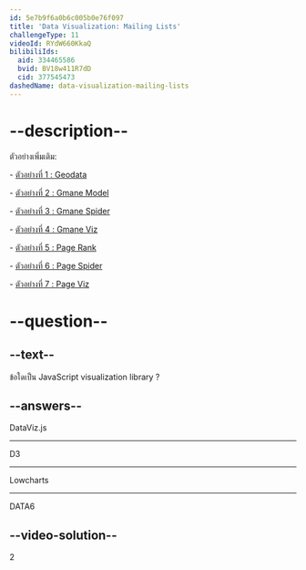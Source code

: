 ```yaml
---
id: 5e7b9f6a0b6c005b0e76f097
title: 'Data Visualization: Mailing Lists'
challengeType: 11
videoId: RYdW660KkaQ
bilibiliIds:
  aid: 334465586
  bvid: BV18w411R7dD
  cid: 377545473
dashedName: data-visualization-mailing-lists
---
```


# --description--

ตัวอย่างเพิ่มเติม:

\- [ตัวอย่างที่ 1 : Geodata](https://www.youtube.com/watch?v=KfhslNzopxo)

\- [ตัวอย่างที่ 2 : Gmane Model](https://www.youtube.com/watch?v=wSpl1-7afAk)

\- [ตัวอย่างที่ 3 : Gmane Spider](https://www.youtube.com/watch?v=H3w4lOFBUOI)

\- [ตัวอย่างที่ 4 : Gmane Viz](https://www.youtube.com/watch?v=LRqVPMEXByw)

\- [ตัวอย่างที่ 5 : Page Rank](https://www.youtube.com/watch?v=yFRAZBkBDBs)

\- [ตัวอย่างที่ 6 : Page Spider](https://www.youtube.com/watch?v=sXedPQ_AnWA)

\- [ตัวอย่างที่ 7 : Page Viz](https://www.youtube.com/watch?v=Fm0hpkxsZoo)

# --question--

## --text--

ข้อใดเป็น JavaScript visualization library ?

## --answers--

DataViz.js

---

D3

---

Lowcharts

---

DATA6

## --video-solution--

2
